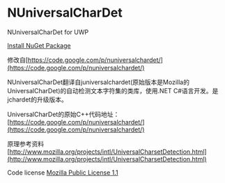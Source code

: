 
# NUniversalCharDet
NUniversalCharDet for UWP

[Install NuGet Package](https://www.nuget.org/packages/NUniversalCharDet)

修改自[https://code.google.com/p/nuniversalchardet/](https://code.google.com/p/nuniversalchardet/)


NUniversalCharDet翻译自juniversalchardet(原始版本是Mozilla的UniversalCharDet)的自动检测文本字符集的类库，使用.NET C#语言开发。是jchardet的升级版本。

UniversalCharDet的原始C++代码地址： [https://code.google.com/p/nuniversalchardet/](https://code.google.com/p/nuniversalchardet/)


原理参考资料 [http://www.mozilla.org/projects/intl/UniversalCharsetDetection.html](http://www.mozilla.org/projects/intl/UniversalCharsetDetection.html)

Code license
[Mozilla Public License 1.1](http://www.mozilla.org/MPL/)



